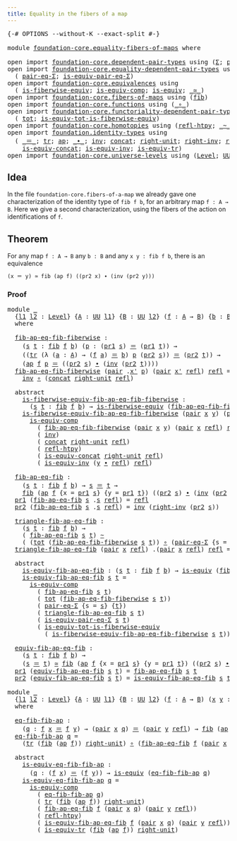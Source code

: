 ```yaml
---
title: Equality in the fibers of a map
---
```


<pre class="Agda"><a id="57" class="Symbol">{-#</a> <a id="61" class="Keyword">OPTIONS</a> <a id="69" class="Pragma">--without-K</a> <a id="81" class="Pragma">--exact-split</a> <a id="95" class="Symbol">#-}</a>

<a id="100" class="Keyword">module</a> <a id="107" href="foundation-core.equality-fibers-of-maps.html" class="Module">foundation-core.equality-fibers-of-maps</a> <a id="147" class="Keyword">where</a>

<a id="154" class="Keyword">open</a> <a id="159" class="Keyword">import</a> <a id="166" href="foundation-core.dependent-pair-types.html" class="Module">foundation-core.dependent-pair-types</a> <a id="203" class="Keyword">using</a> <a id="209" class="Symbol">(</a><a id="210" href="foundation-core.dependent-pair-types.html#515" class="Record">Σ</a><a id="211" class="Symbol">;</a> <a id="213" href="foundation-core.dependent-pair-types.html#588" class="InductiveConstructor">pair</a><a id="217" class="Symbol">;</a> <a id="219" href="foundation-core.dependent-pair-types.html#605" class="Field">pr1</a><a id="222" class="Symbol">;</a> <a id="224" href="foundation-core.dependent-pair-types.html#617" class="Field">pr2</a><a id="227" class="Symbol">)</a>
<a id="229" class="Keyword">open</a> <a id="234" class="Keyword">import</a> <a id="241" href="foundation-core.equality-dependent-pair-types.html" class="Module">foundation-core.equality-dependent-pair-types</a> <a id="287" class="Keyword">using</a>
  <a id="295" class="Symbol">(</a> <a id="297" href="foundation-core.equality-dependent-pair-types.html#1195" class="Function">pair-eq-Σ</a><a id="306" class="Symbol">;</a> <a id="308" href="foundation-core.equality-dependent-pair-types.html#2191" class="Function">is-equiv-pair-eq-Σ</a><a id="326" class="Symbol">)</a>
<a id="328" class="Keyword">open</a> <a id="333" class="Keyword">import</a> <a id="340" href="foundation-core.equivalences.html" class="Module">foundation-core.equivalences</a> <a id="369" class="Keyword">using</a>
  <a id="377" class="Symbol">(</a> <a id="379" href="foundation-core.equivalences.html#2095" class="Function">is-fiberwise-equiv</a><a id="397" class="Symbol">;</a> <a id="399" href="foundation-core.equivalences.html#7197" class="Function">is-equiv-comp</a><a id="412" class="Symbol">;</a> <a id="414" href="foundation-core.equivalences.html#1556" class="Function">is-equiv</a><a id="422" class="Symbol">;</a> <a id="424" href="foundation-core.equivalences.html#1621" class="Function Operator">_≃_</a><a id="427" class="Symbol">)</a>
<a id="429" class="Keyword">open</a> <a id="434" class="Keyword">import</a> <a id="441" href="foundation-core.fibers-of-maps.html" class="Module">foundation-core.fibers-of-maps</a> <a id="472" class="Keyword">using</a> <a id="478" class="Symbol">(</a><a id="479" href="foundation-core.fibers-of-maps.html#942" class="Function">fib</a><a id="482" class="Symbol">)</a>
<a id="484" class="Keyword">open</a> <a id="489" class="Keyword">import</a> <a id="496" href="foundation-core.functions.html" class="Module">foundation-core.functions</a> <a id="522" class="Keyword">using</a> <a id="528" class="Symbol">(</a><a id="529" href="foundation-core.functions.html#420" class="Function Operator">_∘_</a><a id="532" class="Symbol">)</a>
<a id="534" class="Keyword">open</a> <a id="539" class="Keyword">import</a> <a id="546" href="foundation-core.functoriality-dependent-pair-types.html" class="Module">foundation-core.functoriality-dependent-pair-types</a> <a id="597" class="Keyword">using</a>
  <a id="605" class="Symbol">(</a> <a id="607" href="foundation-core.functoriality-dependent-pair-types.html#1894" class="Function">tot</a><a id="610" class="Symbol">;</a> <a id="612" href="foundation-core.functoriality-dependent-pair-types.html#5882" class="Function">is-equiv-tot-is-fiberwise-equiv</a><a id="643" class="Symbol">)</a>
<a id="645" class="Keyword">open</a> <a id="650" class="Keyword">import</a> <a id="657" href="foundation-core.homotopies.html" class="Module">foundation-core.homotopies</a> <a id="684" class="Keyword">using</a> <a id="690" class="Symbol">(</a><a id="691" href="foundation-core.homotopies.html#741" class="Function">refl-htpy</a><a id="700" class="Symbol">;</a> <a id="702" href="foundation-core.homotopies.html#627" class="Function Operator">_~_</a><a id="705" class="Symbol">)</a>
<a id="707" class="Keyword">open</a> <a id="712" class="Keyword">import</a> <a id="719" href="foundation.identity-types.html" class="Module">foundation.identity-types</a> <a id="745" class="Keyword">using</a>
  <a id="753" class="Symbol">(</a> <a id="755" href="foundation-core.identity-types.html#1865" class="Function Operator">_＝_</a><a id="758" class="Symbol">;</a> <a id="760" href="foundation-core.identity-types.html#5702" class="Function">tr</a><a id="762" class="Symbol">;</a> <a id="764" href="foundation-core.identity-types.html#4003" class="Function">ap</a><a id="766" class="Symbol">;</a> <a id="768" href="foundation-core.identity-types.html#2425" class="Function Operator">_∙_</a><a id="771" class="Symbol">;</a> <a id="773" href="foundation-core.identity-types.html#2729" class="Function">inv</a><a id="776" class="Symbol">;</a> <a id="778" href="foundation-core.identity-types.html#2485" class="Function">concat</a><a id="784" class="Symbol">;</a> <a id="786" href="foundation-core.identity-types.html#3074" class="Function">right-unit</a><a id="796" class="Symbol">;</a> <a id="798" href="foundation-core.identity-types.html#3246" class="Function">right-inv</a><a id="807" class="Symbol">;</a> <a id="809" href="foundation-core.identity-types.html#1820" class="InductiveConstructor">refl</a><a id="813" class="Symbol">;</a>
    <a id="819" href="foundation.identity-types.html#1710" class="Function">is-equiv-concat</a><a id="834" class="Symbol">;</a> <a id="836" href="foundation.identity-types.html#1101" class="Function">is-equiv-inv</a><a id="848" class="Symbol">;</a> <a id="850" href="foundation.identity-types.html#3659" class="Function">is-equiv-tr</a><a id="861" class="Symbol">)</a>
<a id="863" class="Keyword">open</a> <a id="868" class="Keyword">import</a> <a id="875" href="foundation-core.universe-levels.html" class="Module">foundation-core.universe-levels</a> <a id="907" class="Keyword">using</a> <a id="913" class="Symbol">(</a><a id="914" href="Agda.Primitive.html#597" class="Postulate">Level</a><a id="919" class="Symbol">;</a> <a id="921" href="foundation-core.universe-levels.html#235" class="Primitive">UU</a><a id="923" class="Symbol">)</a>
</pre>
## Idea

In the file `foundation-core.fibers-of-a-map` we already gave one characterization of the identity type of `fib f b`, for an arbitrary map `f : A → B`. Here we give a second characterization, using the fibers of the action on identifications of `f`.

## Theorem

For any map `f : A → B` any `b : B` and any `x y : fib f b`, there is an equivalence

```md
(x ＝ y) ≃ fib (ap f) ((pr2 x) ∙ (inv (pr2 y)))
```

### Proof

<pre class="Agda"><a id="1365" class="Keyword">module</a> <a id="1372" href="foundation-core.equality-fibers-of-maps.html#1372" class="Module">_</a>
  <a id="1376" class="Symbol">{</a><a id="1377" href="foundation-core.equality-fibers-of-maps.html#1377" class="Bound">l1</a> <a id="1380" href="foundation-core.equality-fibers-of-maps.html#1380" class="Bound">l2</a> <a id="1383" class="Symbol">:</a> <a id="1385" href="Agda.Primitive.html#597" class="Postulate">Level</a><a id="1390" class="Symbol">}</a> <a id="1392" class="Symbol">{</a><a id="1393" href="foundation-core.equality-fibers-of-maps.html#1393" class="Bound">A</a> <a id="1395" class="Symbol">:</a> <a id="1397" href="foundation-core.universe-levels.html#235" class="Primitive">UU</a> <a id="1400" href="foundation-core.equality-fibers-of-maps.html#1377" class="Bound">l1</a><a id="1402" class="Symbol">}</a> <a id="1404" class="Symbol">{</a><a id="1405" href="foundation-core.equality-fibers-of-maps.html#1405" class="Bound">B</a> <a id="1407" class="Symbol">:</a> <a id="1409" href="foundation-core.universe-levels.html#235" class="Primitive">UU</a> <a id="1412" href="foundation-core.equality-fibers-of-maps.html#1380" class="Bound">l2</a><a id="1414" class="Symbol">}</a> <a id="1416" class="Symbol">(</a><a id="1417" href="foundation-core.equality-fibers-of-maps.html#1417" class="Bound">f</a> <a id="1419" class="Symbol">:</a> <a id="1421" href="foundation-core.equality-fibers-of-maps.html#1393" class="Bound">A</a> <a id="1423" class="Symbol">→</a> <a id="1425" href="foundation-core.equality-fibers-of-maps.html#1405" class="Bound">B</a><a id="1426" class="Symbol">)</a> <a id="1428" class="Symbol">{</a><a id="1429" href="foundation-core.equality-fibers-of-maps.html#1429" class="Bound">b</a> <a id="1431" class="Symbol">:</a> <a id="1433" href="foundation-core.equality-fibers-of-maps.html#1405" class="Bound">B</a><a id="1434" class="Symbol">}</a>
  <a id="1438" class="Keyword">where</a>

  <a id="1447" href="foundation-core.equality-fibers-of-maps.html#1447" class="Function">fib-ap-eq-fib-fiberwise</a> <a id="1471" class="Symbol">:</a>
    <a id="1477" class="Symbol">(</a><a id="1478" href="foundation-core.equality-fibers-of-maps.html#1478" class="Bound">s</a> <a id="1480" href="foundation-core.equality-fibers-of-maps.html#1480" class="Bound">t</a> <a id="1482" class="Symbol">:</a> <a id="1484" href="foundation-core.fibers-of-maps.html#942" class="Function">fib</a> <a id="1488" href="foundation-core.equality-fibers-of-maps.html#1417" class="Bound">f</a> <a id="1490" href="foundation-core.equality-fibers-of-maps.html#1429" class="Bound">b</a><a id="1491" class="Symbol">)</a> <a id="1493" class="Symbol">(</a><a id="1494" href="foundation-core.equality-fibers-of-maps.html#1494" class="Bound">p</a> <a id="1496" class="Symbol">:</a> <a id="1498" class="Symbol">(</a><a id="1499" href="foundation-core.dependent-pair-types.html#605" class="Field">pr1</a> <a id="1503" href="foundation-core.equality-fibers-of-maps.html#1478" class="Bound">s</a><a id="1504" class="Symbol">)</a> <a id="1506" href="foundation-core.identity-types.html#1865" class="Function Operator">＝</a> <a id="1508" class="Symbol">(</a><a id="1509" href="foundation-core.dependent-pair-types.html#605" class="Field">pr1</a> <a id="1513" href="foundation-core.equality-fibers-of-maps.html#1480" class="Bound">t</a><a id="1514" class="Symbol">))</a> <a id="1517" class="Symbol">→</a>
    <a id="1523" class="Symbol">((</a><a id="1525" href="foundation-core.identity-types.html#5702" class="Function">tr</a> <a id="1528" class="Symbol">(λ</a> <a id="1531" class="Symbol">(</a><a id="1532" href="foundation-core.equality-fibers-of-maps.html#1532" class="Bound">a</a> <a id="1534" class="Symbol">:</a> <a id="1536" href="foundation-core.equality-fibers-of-maps.html#1393" class="Bound">A</a><a id="1537" class="Symbol">)</a> <a id="1539" class="Symbol">→</a> <a id="1541" class="Symbol">(</a><a id="1542" href="foundation-core.equality-fibers-of-maps.html#1417" class="Bound">f</a> <a id="1544" href="foundation-core.equality-fibers-of-maps.html#1532" class="Bound">a</a><a id="1545" class="Symbol">)</a> <a id="1547" href="foundation-core.identity-types.html#1865" class="Function Operator">＝</a> <a id="1549" href="foundation-core.equality-fibers-of-maps.html#1429" class="Bound">b</a><a id="1550" class="Symbol">)</a> <a id="1552" href="foundation-core.equality-fibers-of-maps.html#1494" class="Bound">p</a> <a id="1554" class="Symbol">(</a><a id="1555" href="foundation-core.dependent-pair-types.html#617" class="Field">pr2</a> <a id="1559" href="foundation-core.equality-fibers-of-maps.html#1478" class="Bound">s</a><a id="1560" class="Symbol">))</a> <a id="1563" href="foundation-core.identity-types.html#1865" class="Function Operator">＝</a> <a id="1565" class="Symbol">(</a><a id="1566" href="foundation-core.dependent-pair-types.html#617" class="Field">pr2</a> <a id="1570" href="foundation-core.equality-fibers-of-maps.html#1480" class="Bound">t</a><a id="1571" class="Symbol">))</a> <a id="1574" class="Symbol">→</a>
    <a id="1580" class="Symbol">(</a><a id="1581" href="foundation-core.identity-types.html#4003" class="Function">ap</a> <a id="1584" href="foundation-core.equality-fibers-of-maps.html#1417" class="Bound">f</a> <a id="1586" href="foundation-core.equality-fibers-of-maps.html#1494" class="Bound">p</a> <a id="1588" href="foundation-core.identity-types.html#1865" class="Function Operator">＝</a> <a id="1590" class="Symbol">((</a><a id="1592" href="foundation-core.dependent-pair-types.html#617" class="Field">pr2</a> <a id="1596" href="foundation-core.equality-fibers-of-maps.html#1478" class="Bound">s</a><a id="1597" class="Symbol">)</a> <a id="1599" href="foundation-core.identity-types.html#2425" class="Function Operator">∙</a> <a id="1601" class="Symbol">(</a><a id="1602" href="foundation-core.identity-types.html#2729" class="Function">inv</a> <a id="1606" class="Symbol">(</a><a id="1607" href="foundation-core.dependent-pair-types.html#617" class="Field">pr2</a> <a id="1611" href="foundation-core.equality-fibers-of-maps.html#1480" class="Bound">t</a><a id="1612" class="Symbol">))))</a>
  <a id="1619" href="foundation-core.equality-fibers-of-maps.html#1447" class="Function">fib-ap-eq-fib-fiberwise</a> <a id="1643" class="Symbol">(</a><a id="1644" href="foundation-core.dependent-pair-types.html#588" class="InductiveConstructor">pair</a> <a id="1649" class="DottedPattern Symbol">.</a><a id="1650" href="foundation-core.equality-fibers-of-maps.html#1662" class="DottedPattern Bound">x&#39;</a> <a id="1653" href="foundation-core.equality-fibers-of-maps.html#1653" class="Bound">p</a><a id="1654" class="Symbol">)</a> <a id="1656" class="Symbol">(</a><a id="1657" href="foundation-core.dependent-pair-types.html#588" class="InductiveConstructor">pair</a> <a id="1662" href="foundation-core.equality-fibers-of-maps.html#1662" class="Bound">x&#39;</a> <a id="1665" href="foundation-core.identity-types.html#1820" class="InductiveConstructor">refl</a><a id="1669" class="Symbol">)</a> <a id="1671" href="foundation-core.identity-types.html#1820" class="InductiveConstructor">refl</a> <a id="1676" class="Symbol">=</a>
    <a id="1682" href="foundation-core.identity-types.html#2729" class="Function">inv</a> <a id="1686" href="foundation-core.functions.html#420" class="Function Operator">∘</a> <a id="1688" class="Symbol">(</a><a id="1689" href="foundation-core.identity-types.html#2485" class="Function">concat</a> <a id="1696" href="foundation-core.identity-types.html#3074" class="Function">right-unit</a> <a id="1707" href="foundation-core.identity-types.html#1820" class="InductiveConstructor">refl</a><a id="1711" class="Symbol">)</a>

  <a id="1716" class="Keyword">abstract</a>
    <a id="1729" href="foundation-core.equality-fibers-of-maps.html#1729" class="Function">is-fiberwise-equiv-fib-ap-eq-fib-fiberwise</a> <a id="1772" class="Symbol">:</a>
      <a id="1780" class="Symbol">(</a><a id="1781" href="foundation-core.equality-fibers-of-maps.html#1781" class="Bound">s</a> <a id="1783" href="foundation-core.equality-fibers-of-maps.html#1783" class="Bound">t</a> <a id="1785" class="Symbol">:</a> <a id="1787" href="foundation-core.fibers-of-maps.html#942" class="Function">fib</a> <a id="1791" href="foundation-core.equality-fibers-of-maps.html#1417" class="Bound">f</a> <a id="1793" href="foundation-core.equality-fibers-of-maps.html#1429" class="Bound">b</a><a id="1794" class="Symbol">)</a> <a id="1796" class="Symbol">→</a> <a id="1798" href="foundation-core.equivalences.html#2095" class="Function">is-fiberwise-equiv</a> <a id="1817" class="Symbol">(</a><a id="1818" href="foundation-core.equality-fibers-of-maps.html#1447" class="Function">fib-ap-eq-fib-fiberwise</a> <a id="1842" href="foundation-core.equality-fibers-of-maps.html#1781" class="Bound">s</a> <a id="1844" href="foundation-core.equality-fibers-of-maps.html#1783" class="Bound">t</a><a id="1845" class="Symbol">)</a>
    <a id="1851" href="foundation-core.equality-fibers-of-maps.html#1729" class="Function">is-fiberwise-equiv-fib-ap-eq-fib-fiberwise</a> <a id="1894" class="Symbol">(</a><a id="1895" href="foundation-core.dependent-pair-types.html#588" class="InductiveConstructor">pair</a> <a id="1900" href="foundation-core.equality-fibers-of-maps.html#1900" class="Bound">x</a> <a id="1902" href="foundation-core.equality-fibers-of-maps.html#1902" class="Bound">y</a><a id="1903" class="Symbol">)</a> <a id="1905" class="Symbol">(</a><a id="1906" href="foundation-core.dependent-pair-types.html#588" class="InductiveConstructor">pair</a> <a id="1911" class="DottedPattern Symbol">.</a><a id="1912" href="foundation-core.equality-fibers-of-maps.html#1900" class="DottedPattern Bound">x</a> <a id="1914" href="foundation-core.identity-types.html#1820" class="InductiveConstructor">refl</a><a id="1918" class="Symbol">)</a> <a id="1920" href="foundation-core.identity-types.html#1820" class="InductiveConstructor">refl</a> <a id="1925" class="Symbol">=</a>
      <a id="1933" href="foundation-core.equivalences.html#7197" class="Function">is-equiv-comp</a>
        <a id="1955" class="Symbol">(</a> <a id="1957" href="foundation-core.equality-fibers-of-maps.html#1447" class="Function">fib-ap-eq-fib-fiberwise</a> <a id="1981" class="Symbol">(</a><a id="1982" href="foundation-core.dependent-pair-types.html#588" class="InductiveConstructor">pair</a> <a id="1987" href="foundation-core.equality-fibers-of-maps.html#1900" class="Bound">x</a> <a id="1989" href="foundation-core.equality-fibers-of-maps.html#1902" class="Bound">y</a><a id="1990" class="Symbol">)</a> <a id="1992" class="Symbol">(</a><a id="1993" href="foundation-core.dependent-pair-types.html#588" class="InductiveConstructor">pair</a> <a id="1998" href="foundation-core.equality-fibers-of-maps.html#1900" class="Bound">x</a> <a id="2000" href="foundation-core.identity-types.html#1820" class="InductiveConstructor">refl</a><a id="2004" class="Symbol">)</a> <a id="2006" href="foundation-core.identity-types.html#1820" class="InductiveConstructor">refl</a><a id="2010" class="Symbol">)</a>
        <a id="2020" class="Symbol">(</a> <a id="2022" href="foundation-core.identity-types.html#2729" class="Function">inv</a><a id="2025" class="Symbol">)</a>
        <a id="2035" class="Symbol">(</a> <a id="2037" href="foundation-core.identity-types.html#2485" class="Function">concat</a> <a id="2044" href="foundation-core.identity-types.html#3074" class="Function">right-unit</a> <a id="2055" href="foundation-core.identity-types.html#1820" class="InductiveConstructor">refl</a><a id="2059" class="Symbol">)</a>
        <a id="2069" class="Symbol">(</a> <a id="2071" href="foundation-core.homotopies.html#741" class="Function">refl-htpy</a><a id="2080" class="Symbol">)</a>
        <a id="2090" class="Symbol">(</a> <a id="2092" href="foundation.identity-types.html#1710" class="Function">is-equiv-concat</a> <a id="2108" href="foundation-core.identity-types.html#3074" class="Function">right-unit</a> <a id="2119" href="foundation-core.identity-types.html#1820" class="InductiveConstructor">refl</a><a id="2123" class="Symbol">)</a>
        <a id="2133" class="Symbol">(</a> <a id="2135" href="foundation.identity-types.html#1101" class="Function">is-equiv-inv</a> <a id="2148" class="Symbol">(</a><a id="2149" href="foundation-core.equality-fibers-of-maps.html#1902" class="Bound">y</a> <a id="2151" href="foundation-core.identity-types.html#2425" class="Function Operator">∙</a> <a id="2153" href="foundation-core.identity-types.html#1820" class="InductiveConstructor">refl</a><a id="2157" class="Symbol">)</a> <a id="2159" href="foundation-core.identity-types.html#1820" class="InductiveConstructor">refl</a><a id="2163" class="Symbol">)</a>

  <a id="2168" href="foundation-core.equality-fibers-of-maps.html#2168" class="Function">fib-ap-eq-fib</a> <a id="2182" class="Symbol">:</a>
    <a id="2188" class="Symbol">(</a><a id="2189" href="foundation-core.equality-fibers-of-maps.html#2189" class="Bound">s</a> <a id="2191" href="foundation-core.equality-fibers-of-maps.html#2191" class="Bound">t</a> <a id="2193" class="Symbol">:</a> <a id="2195" href="foundation-core.fibers-of-maps.html#942" class="Function">fib</a> <a id="2199" href="foundation-core.equality-fibers-of-maps.html#1417" class="Bound">f</a> <a id="2201" href="foundation-core.equality-fibers-of-maps.html#1429" class="Bound">b</a><a id="2202" class="Symbol">)</a> <a id="2204" class="Symbol">→</a> <a id="2206" href="foundation-core.equality-fibers-of-maps.html#2189" class="Bound">s</a> <a id="2208" href="foundation-core.identity-types.html#1865" class="Function Operator">＝</a> <a id="2210" href="foundation-core.equality-fibers-of-maps.html#2191" class="Bound">t</a> <a id="2212" class="Symbol">→</a>
    <a id="2218" href="foundation-core.fibers-of-maps.html#942" class="Function">fib</a> <a id="2222" class="Symbol">(</a><a id="2223" href="foundation-core.identity-types.html#4003" class="Function">ap</a> <a id="2226" href="foundation-core.equality-fibers-of-maps.html#1417" class="Bound">f</a> <a id="2228" class="Symbol">{</a><a id="2229" class="Argument">x</a> <a id="2231" class="Symbol">=</a> <a id="2233" href="foundation-core.dependent-pair-types.html#605" class="Field">pr1</a> <a id="2237" href="foundation-core.equality-fibers-of-maps.html#2189" class="Bound">s</a><a id="2238" class="Symbol">}</a> <a id="2240" class="Symbol">{</a><a id="2241" class="Argument">y</a> <a id="2243" class="Symbol">=</a> <a id="2245" href="foundation-core.dependent-pair-types.html#605" class="Field">pr1</a> <a id="2249" href="foundation-core.equality-fibers-of-maps.html#2191" class="Bound">t</a><a id="2250" class="Symbol">})</a> <a id="2253" class="Symbol">((</a><a id="2255" href="foundation-core.dependent-pair-types.html#617" class="Field">pr2</a> <a id="2259" href="foundation-core.equality-fibers-of-maps.html#2189" class="Bound">s</a><a id="2260" class="Symbol">)</a> <a id="2262" href="foundation-core.identity-types.html#2425" class="Function Operator">∙</a> <a id="2264" class="Symbol">(</a><a id="2265" href="foundation-core.identity-types.html#2729" class="Function">inv</a> <a id="2269" class="Symbol">(</a><a id="2270" href="foundation-core.dependent-pair-types.html#617" class="Field">pr2</a> <a id="2274" href="foundation-core.equality-fibers-of-maps.html#2191" class="Bound">t</a><a id="2275" class="Symbol">)))</a>
  <a id="2281" href="foundation-core.dependent-pair-types.html#605" class="Field">pr1</a> <a id="2285" class="Symbol">(</a><a id="2286" href="foundation-core.equality-fibers-of-maps.html#2168" class="Function">fib-ap-eq-fib</a> <a id="2300" href="foundation-core.equality-fibers-of-maps.html#2300" class="Bound">s</a> <a id="2302" class="DottedPattern Symbol">.</a><a id="2303" href="foundation-core.equality-fibers-of-maps.html#2300" class="DottedPattern Bound">s</a> <a id="2305" href="foundation-core.identity-types.html#1820" class="InductiveConstructor">refl</a><a id="2309" class="Symbol">)</a> <a id="2311" class="Symbol">=</a> <a id="2313" href="foundation-core.identity-types.html#1820" class="InductiveConstructor">refl</a>
  <a id="2320" href="foundation-core.dependent-pair-types.html#617" class="Field">pr2</a> <a id="2324" class="Symbol">(</a><a id="2325" href="foundation-core.equality-fibers-of-maps.html#2168" class="Function">fib-ap-eq-fib</a> <a id="2339" href="foundation-core.equality-fibers-of-maps.html#2339" class="Bound">s</a> <a id="2341" class="DottedPattern Symbol">.</a><a id="2342" href="foundation-core.equality-fibers-of-maps.html#2339" class="DottedPattern Bound">s</a> <a id="2344" href="foundation-core.identity-types.html#1820" class="InductiveConstructor">refl</a><a id="2348" class="Symbol">)</a> <a id="2350" class="Symbol">=</a> <a id="2352" href="foundation-core.identity-types.html#2729" class="Function">inv</a> <a id="2356" class="Symbol">(</a><a id="2357" href="foundation-core.identity-types.html#3246" class="Function">right-inv</a> <a id="2367" class="Symbol">(</a><a id="2368" href="foundation-core.dependent-pair-types.html#617" class="Field">pr2</a> <a id="2372" href="foundation-core.equality-fibers-of-maps.html#2339" class="Bound">s</a><a id="2373" class="Symbol">))</a>

  <a id="2379" href="foundation-core.equality-fibers-of-maps.html#2379" class="Function">triangle-fib-ap-eq-fib</a> <a id="2402" class="Symbol">:</a>
    <a id="2408" class="Symbol">(</a><a id="2409" href="foundation-core.equality-fibers-of-maps.html#2409" class="Bound">s</a> <a id="2411" href="foundation-core.equality-fibers-of-maps.html#2411" class="Bound">t</a> <a id="2413" class="Symbol">:</a> <a id="2415" href="foundation-core.fibers-of-maps.html#942" class="Function">fib</a> <a id="2419" href="foundation-core.equality-fibers-of-maps.html#1417" class="Bound">f</a> <a id="2421" href="foundation-core.equality-fibers-of-maps.html#1429" class="Bound">b</a><a id="2422" class="Symbol">)</a> <a id="2424" class="Symbol">→</a>
    <a id="2430" class="Symbol">(</a> <a id="2432" href="foundation-core.equality-fibers-of-maps.html#2168" class="Function">fib-ap-eq-fib</a> <a id="2446" href="foundation-core.equality-fibers-of-maps.html#2409" class="Bound">s</a> <a id="2448" href="foundation-core.equality-fibers-of-maps.html#2411" class="Bound">t</a><a id="2449" class="Symbol">)</a> <a id="2451" href="foundation-core.homotopies.html#627" class="Function Operator">~</a>
    <a id="2457" class="Symbol">(</a> <a id="2459" class="Symbol">(</a><a id="2460" href="foundation-core.functoriality-dependent-pair-types.html#1894" class="Function">tot</a> <a id="2464" class="Symbol">(</a><a id="2465" href="foundation-core.equality-fibers-of-maps.html#1447" class="Function">fib-ap-eq-fib-fiberwise</a> <a id="2489" href="foundation-core.equality-fibers-of-maps.html#2409" class="Bound">s</a> <a id="2491" href="foundation-core.equality-fibers-of-maps.html#2411" class="Bound">t</a><a id="2492" class="Symbol">))</a> <a id="2495" href="foundation-core.functions.html#420" class="Function Operator">∘</a> <a id="2497" class="Symbol">(</a><a id="2498" href="foundation-core.equality-dependent-pair-types.html#1195" class="Function">pair-eq-Σ</a> <a id="2508" class="Symbol">{</a><a id="2509" class="Argument">s</a> <a id="2511" class="Symbol">=</a> <a id="2513" href="foundation-core.equality-fibers-of-maps.html#2409" class="Bound">s</a><a id="2514" class="Symbol">}</a> <a id="2516" class="Symbol">{</a><a id="2517" href="foundation-core.equality-fibers-of-maps.html#2411" class="Bound">t</a><a id="2518" class="Symbol">}))</a>
  <a id="2524" href="foundation-core.equality-fibers-of-maps.html#2379" class="Function">triangle-fib-ap-eq-fib</a> <a id="2547" class="Symbol">(</a><a id="2548" href="foundation-core.dependent-pair-types.html#588" class="InductiveConstructor">pair</a> <a id="2553" href="foundation-core.equality-fibers-of-maps.html#2553" class="Bound">x</a> <a id="2555" href="foundation-core.identity-types.html#1820" class="InductiveConstructor">refl</a><a id="2559" class="Symbol">)</a> <a id="2561" class="DottedPattern Symbol">.(</a><a id="2563" href="foundation-core.dependent-pair-types.html#588" class="DottedPattern InductiveConstructor">pair</a> <a id="2568" href="foundation-core.equality-fibers-of-maps.html#2553" class="DottedPattern Bound">x</a> <a id="2570" href="foundation-core.identity-types.html#1820" class="DottedPattern InductiveConstructor">refl</a><a id="2574" class="DottedPattern Symbol">)</a> <a id="2576" href="foundation-core.identity-types.html#1820" class="InductiveConstructor">refl</a> <a id="2581" class="Symbol">=</a> <a id="2583" href="foundation-core.identity-types.html#1820" class="InductiveConstructor">refl</a>

  <a id="2591" class="Keyword">abstract</a>
    <a id="2604" href="foundation-core.equality-fibers-of-maps.html#2604" class="Function">is-equiv-fib-ap-eq-fib</a> <a id="2627" class="Symbol">:</a> <a id="2629" class="Symbol">(</a><a id="2630" href="foundation-core.equality-fibers-of-maps.html#2630" class="Bound">s</a> <a id="2632" href="foundation-core.equality-fibers-of-maps.html#2632" class="Bound">t</a> <a id="2634" class="Symbol">:</a> <a id="2636" href="foundation-core.fibers-of-maps.html#942" class="Function">fib</a> <a id="2640" href="foundation-core.equality-fibers-of-maps.html#1417" class="Bound">f</a> <a id="2642" href="foundation-core.equality-fibers-of-maps.html#1429" class="Bound">b</a><a id="2643" class="Symbol">)</a> <a id="2645" class="Symbol">→</a> <a id="2647" href="foundation-core.equivalences.html#1556" class="Function">is-equiv</a> <a id="2656" class="Symbol">(</a><a id="2657" href="foundation-core.equality-fibers-of-maps.html#2168" class="Function">fib-ap-eq-fib</a> <a id="2671" href="foundation-core.equality-fibers-of-maps.html#2630" class="Bound">s</a> <a id="2673" href="foundation-core.equality-fibers-of-maps.html#2632" class="Bound">t</a><a id="2674" class="Symbol">)</a>
    <a id="2680" href="foundation-core.equality-fibers-of-maps.html#2604" class="Function">is-equiv-fib-ap-eq-fib</a> <a id="2703" href="foundation-core.equality-fibers-of-maps.html#2703" class="Bound">s</a> <a id="2705" href="foundation-core.equality-fibers-of-maps.html#2705" class="Bound">t</a> <a id="2707" class="Symbol">=</a>
      <a id="2715" href="foundation-core.equivalences.html#7197" class="Function">is-equiv-comp</a>
        <a id="2737" class="Symbol">(</a> <a id="2739" href="foundation-core.equality-fibers-of-maps.html#2168" class="Function">fib-ap-eq-fib</a> <a id="2753" href="foundation-core.equality-fibers-of-maps.html#2703" class="Bound">s</a> <a id="2755" href="foundation-core.equality-fibers-of-maps.html#2705" class="Bound">t</a><a id="2756" class="Symbol">)</a>
        <a id="2766" class="Symbol">(</a> <a id="2768" href="foundation-core.functoriality-dependent-pair-types.html#1894" class="Function">tot</a> <a id="2772" class="Symbol">(</a><a id="2773" href="foundation-core.equality-fibers-of-maps.html#1447" class="Function">fib-ap-eq-fib-fiberwise</a> <a id="2797" href="foundation-core.equality-fibers-of-maps.html#2703" class="Bound">s</a> <a id="2799" href="foundation-core.equality-fibers-of-maps.html#2705" class="Bound">t</a><a id="2800" class="Symbol">))</a>
        <a id="2811" class="Symbol">(</a> <a id="2813" href="foundation-core.equality-dependent-pair-types.html#1195" class="Function">pair-eq-Σ</a> <a id="2823" class="Symbol">{</a><a id="2824" class="Argument">s</a> <a id="2826" class="Symbol">=</a> <a id="2828" href="foundation-core.equality-fibers-of-maps.html#2703" class="Bound">s</a><a id="2829" class="Symbol">}</a> <a id="2831" class="Symbol">{</a><a id="2832" href="foundation-core.equality-fibers-of-maps.html#2705" class="Bound">t</a><a id="2833" class="Symbol">})</a>
        <a id="2844" class="Symbol">(</a> <a id="2846" href="foundation-core.equality-fibers-of-maps.html#2379" class="Function">triangle-fib-ap-eq-fib</a> <a id="2869" href="foundation-core.equality-fibers-of-maps.html#2703" class="Bound">s</a> <a id="2871" href="foundation-core.equality-fibers-of-maps.html#2705" class="Bound">t</a><a id="2872" class="Symbol">)</a>
        <a id="2882" class="Symbol">(</a> <a id="2884" href="foundation-core.equality-dependent-pair-types.html#2191" class="Function">is-equiv-pair-eq-Σ</a> <a id="2903" href="foundation-core.equality-fibers-of-maps.html#2703" class="Bound">s</a> <a id="2905" href="foundation-core.equality-fibers-of-maps.html#2705" class="Bound">t</a><a id="2906" class="Symbol">)</a>
        <a id="2916" class="Symbol">(</a> <a id="2918" href="foundation-core.functoriality-dependent-pair-types.html#5882" class="Function">is-equiv-tot-is-fiberwise-equiv</a>
          <a id="2960" class="Symbol">(</a> <a id="2962" href="foundation-core.equality-fibers-of-maps.html#1729" class="Function">is-fiberwise-equiv-fib-ap-eq-fib-fiberwise</a> <a id="3005" href="foundation-core.equality-fibers-of-maps.html#2703" class="Bound">s</a> <a id="3007" href="foundation-core.equality-fibers-of-maps.html#2705" class="Bound">t</a><a id="3008" class="Symbol">))</a>

  <a id="3014" href="foundation-core.equality-fibers-of-maps.html#3014" class="Function">equiv-fib-ap-eq-fib</a> <a id="3034" class="Symbol">:</a>
    <a id="3040" class="Symbol">(</a><a id="3041" href="foundation-core.equality-fibers-of-maps.html#3041" class="Bound">s</a> <a id="3043" href="foundation-core.equality-fibers-of-maps.html#3043" class="Bound">t</a> <a id="3045" class="Symbol">:</a> <a id="3047" href="foundation-core.fibers-of-maps.html#942" class="Function">fib</a> <a id="3051" href="foundation-core.equality-fibers-of-maps.html#1417" class="Bound">f</a> <a id="3053" href="foundation-core.equality-fibers-of-maps.html#1429" class="Bound">b</a><a id="3054" class="Symbol">)</a> <a id="3056" class="Symbol">→</a>
    <a id="3062" class="Symbol">(</a><a id="3063" href="foundation-core.equality-fibers-of-maps.html#3041" class="Bound">s</a> <a id="3065" href="foundation-core.identity-types.html#1865" class="Function Operator">＝</a> <a id="3067" href="foundation-core.equality-fibers-of-maps.html#3043" class="Bound">t</a><a id="3068" class="Symbol">)</a> <a id="3070" href="foundation-core.equivalences.html#1621" class="Function Operator">≃</a> <a id="3072" href="foundation-core.fibers-of-maps.html#942" class="Function">fib</a> <a id="3076" class="Symbol">(</a><a id="3077" href="foundation-core.identity-types.html#4003" class="Function">ap</a> <a id="3080" href="foundation-core.equality-fibers-of-maps.html#1417" class="Bound">f</a> <a id="3082" class="Symbol">{</a><a id="3083" class="Argument">x</a> <a id="3085" class="Symbol">=</a> <a id="3087" href="foundation-core.dependent-pair-types.html#605" class="Field">pr1</a> <a id="3091" href="foundation-core.equality-fibers-of-maps.html#3041" class="Bound">s</a><a id="3092" class="Symbol">}</a> <a id="3094" class="Symbol">{</a><a id="3095" class="Argument">y</a> <a id="3097" class="Symbol">=</a> <a id="3099" href="foundation-core.dependent-pair-types.html#605" class="Field">pr1</a> <a id="3103" href="foundation-core.equality-fibers-of-maps.html#3043" class="Bound">t</a><a id="3104" class="Symbol">})</a> <a id="3107" class="Symbol">((</a><a id="3109" href="foundation-core.dependent-pair-types.html#617" class="Field">pr2</a> <a id="3113" href="foundation-core.equality-fibers-of-maps.html#3041" class="Bound">s</a><a id="3114" class="Symbol">)</a> <a id="3116" href="foundation-core.identity-types.html#2425" class="Function Operator">∙</a> <a id="3118" class="Symbol">(</a><a id="3119" href="foundation-core.identity-types.html#2729" class="Function">inv</a> <a id="3123" class="Symbol">(</a><a id="3124" href="foundation-core.dependent-pair-types.html#617" class="Field">pr2</a> <a id="3128" href="foundation-core.equality-fibers-of-maps.html#3043" class="Bound">t</a><a id="3129" class="Symbol">)))</a>
  <a id="3135" href="foundation-core.dependent-pair-types.html#605" class="Field">pr1</a> <a id="3139" class="Symbol">(</a><a id="3140" href="foundation-core.equality-fibers-of-maps.html#3014" class="Function">equiv-fib-ap-eq-fib</a> <a id="3160" href="foundation-core.equality-fibers-of-maps.html#3160" class="Bound">s</a> <a id="3162" href="foundation-core.equality-fibers-of-maps.html#3162" class="Bound">t</a><a id="3163" class="Symbol">)</a> <a id="3165" class="Symbol">=</a> <a id="3167" href="foundation-core.equality-fibers-of-maps.html#2168" class="Function">fib-ap-eq-fib</a> <a id="3181" href="foundation-core.equality-fibers-of-maps.html#3160" class="Bound">s</a> <a id="3183" href="foundation-core.equality-fibers-of-maps.html#3162" class="Bound">t</a>
  <a id="3187" href="foundation-core.dependent-pair-types.html#617" class="Field">pr2</a> <a id="3191" class="Symbol">(</a><a id="3192" href="foundation-core.equality-fibers-of-maps.html#3014" class="Function">equiv-fib-ap-eq-fib</a> <a id="3212" href="foundation-core.equality-fibers-of-maps.html#3212" class="Bound">s</a> <a id="3214" href="foundation-core.equality-fibers-of-maps.html#3214" class="Bound">t</a><a id="3215" class="Symbol">)</a> <a id="3217" class="Symbol">=</a> <a id="3219" href="foundation-core.equality-fibers-of-maps.html#2604" class="Function">is-equiv-fib-ap-eq-fib</a> <a id="3242" href="foundation-core.equality-fibers-of-maps.html#3212" class="Bound">s</a> <a id="3244" href="foundation-core.equality-fibers-of-maps.html#3214" class="Bound">t</a>

<a id="3247" class="Keyword">module</a> <a id="3254" href="foundation-core.equality-fibers-of-maps.html#3254" class="Module">_</a>
  <a id="3258" class="Symbol">{</a><a id="3259" href="foundation-core.equality-fibers-of-maps.html#3259" class="Bound">l1</a> <a id="3262" href="foundation-core.equality-fibers-of-maps.html#3262" class="Bound">l2</a> <a id="3265" class="Symbol">:</a> <a id="3267" href="Agda.Primitive.html#597" class="Postulate">Level</a><a id="3272" class="Symbol">}</a> <a id="3274" class="Symbol">{</a><a id="3275" href="foundation-core.equality-fibers-of-maps.html#3275" class="Bound">A</a> <a id="3277" class="Symbol">:</a> <a id="3279" href="foundation-core.universe-levels.html#235" class="Primitive">UU</a> <a id="3282" href="foundation-core.equality-fibers-of-maps.html#3259" class="Bound">l1</a><a id="3284" class="Symbol">}</a> <a id="3286" class="Symbol">{</a><a id="3287" href="foundation-core.equality-fibers-of-maps.html#3287" class="Bound">B</a> <a id="3289" class="Symbol">:</a> <a id="3291" href="foundation-core.universe-levels.html#235" class="Primitive">UU</a> <a id="3294" href="foundation-core.equality-fibers-of-maps.html#3262" class="Bound">l2</a><a id="3296" class="Symbol">}</a> <a id="3298" class="Symbol">(</a><a id="3299" href="foundation-core.equality-fibers-of-maps.html#3299" class="Bound">f</a> <a id="3301" class="Symbol">:</a> <a id="3303" href="foundation-core.equality-fibers-of-maps.html#3275" class="Bound">A</a> <a id="3305" class="Symbol">→</a> <a id="3307" href="foundation-core.equality-fibers-of-maps.html#3287" class="Bound">B</a><a id="3308" class="Symbol">)</a> <a id="3310" class="Symbol">(</a><a id="3311" href="foundation-core.equality-fibers-of-maps.html#3311" class="Bound">x</a> <a id="3313" href="foundation-core.equality-fibers-of-maps.html#3313" class="Bound">y</a> <a id="3315" class="Symbol">:</a> <a id="3317" href="foundation-core.equality-fibers-of-maps.html#3275" class="Bound">A</a><a id="3318" class="Symbol">)</a>
  <a id="3322" class="Keyword">where</a>
  
  <a id="3333" href="foundation-core.equality-fibers-of-maps.html#3333" class="Function">eq-fib-fib-ap</a> <a id="3347" class="Symbol">:</a>
    <a id="3353" class="Symbol">(</a><a id="3354" href="foundation-core.equality-fibers-of-maps.html#3354" class="Bound">q</a> <a id="3356" class="Symbol">:</a> <a id="3358" href="foundation-core.equality-fibers-of-maps.html#3299" class="Bound">f</a> <a id="3360" href="foundation-core.equality-fibers-of-maps.html#3311" class="Bound">x</a> <a id="3362" href="foundation-core.identity-types.html#1865" class="Function Operator">＝</a> <a id="3364" href="foundation-core.equality-fibers-of-maps.html#3299" class="Bound">f</a> <a id="3366" href="foundation-core.equality-fibers-of-maps.html#3313" class="Bound">y</a><a id="3367" class="Symbol">)</a> <a id="3369" class="Symbol">→</a> <a id="3371" class="Symbol">(</a><a id="3372" href="foundation-core.dependent-pair-types.html#588" class="InductiveConstructor">pair</a> <a id="3377" href="foundation-core.equality-fibers-of-maps.html#3311" class="Bound">x</a> <a id="3379" href="foundation-core.equality-fibers-of-maps.html#3354" class="Bound">q</a><a id="3380" class="Symbol">)</a> <a id="3382" href="foundation-core.identity-types.html#1865" class="Function Operator">＝</a> <a id="3384" class="Symbol">(</a><a id="3385" href="foundation-core.dependent-pair-types.html#588" class="InductiveConstructor">pair</a> <a id="3390" href="foundation-core.equality-fibers-of-maps.html#3313" class="Bound">y</a> <a id="3392" href="foundation-core.identity-types.html#1820" class="InductiveConstructor">refl</a><a id="3396" class="Symbol">)</a> <a id="3398" class="Symbol">→</a> <a id="3400" href="foundation-core.fibers-of-maps.html#942" class="Function">fib</a> <a id="3404" class="Symbol">(</a><a id="3405" href="foundation-core.identity-types.html#4003" class="Function">ap</a> <a id="3408" href="foundation-core.equality-fibers-of-maps.html#3299" class="Bound">f</a> <a id="3410" class="Symbol">{</a><a id="3411" href="foundation-core.equality-fibers-of-maps.html#3311" class="Bound">x</a><a id="3412" class="Symbol">}</a> <a id="3414" class="Symbol">{</a><a id="3415" href="foundation-core.equality-fibers-of-maps.html#3313" class="Bound">y</a><a id="3416" class="Symbol">})</a> <a id="3419" href="foundation-core.equality-fibers-of-maps.html#3354" class="Bound">q</a>
  <a id="3423" href="foundation-core.equality-fibers-of-maps.html#3333" class="Function">eq-fib-fib-ap</a> <a id="3437" href="foundation-core.equality-fibers-of-maps.html#3437" class="Bound">q</a> <a id="3439" class="Symbol">=</a>
    <a id="3445" class="Symbol">(</a><a id="3446" href="foundation-core.identity-types.html#5702" class="Function">tr</a> <a id="3449" class="Symbol">(</a><a id="3450" href="foundation-core.fibers-of-maps.html#942" class="Function">fib</a> <a id="3454" class="Symbol">(</a><a id="3455" href="foundation-core.identity-types.html#4003" class="Function">ap</a> <a id="3458" href="foundation-core.equality-fibers-of-maps.html#3299" class="Bound">f</a><a id="3459" class="Symbol">))</a> <a id="3462" href="foundation-core.identity-types.html#3074" class="Function">right-unit</a><a id="3472" class="Symbol">)</a> <a id="3474" href="foundation-core.functions.html#420" class="Function Operator">∘</a> <a id="3476" class="Symbol">(</a><a id="3477" href="foundation-core.equality-fibers-of-maps.html#2168" class="Function">fib-ap-eq-fib</a> <a id="3491" href="foundation-core.equality-fibers-of-maps.html#3299" class="Bound">f</a> <a id="3493" class="Symbol">(</a><a id="3494" href="foundation-core.dependent-pair-types.html#588" class="InductiveConstructor">pair</a> <a id="3499" href="foundation-core.equality-fibers-of-maps.html#3311" class="Bound">x</a> <a id="3501" href="foundation-core.equality-fibers-of-maps.html#3437" class="Bound">q</a><a id="3502" class="Symbol">)</a> <a id="3504" class="Symbol">(</a><a id="3505" href="foundation-core.dependent-pair-types.html#588" class="InductiveConstructor">pair</a> <a id="3510" href="foundation-core.equality-fibers-of-maps.html#3313" class="Bound">y</a> <a id="3512" href="foundation-core.identity-types.html#1820" class="InductiveConstructor">refl</a><a id="3516" class="Symbol">))</a>

  <a id="3522" class="Keyword">abstract</a>
    <a id="3535" href="foundation-core.equality-fibers-of-maps.html#3535" class="Function">is-equiv-eq-fib-fib-ap</a> <a id="3558" class="Symbol">:</a>
      <a id="3566" class="Symbol">(</a><a id="3567" href="foundation-core.equality-fibers-of-maps.html#3567" class="Bound">q</a> <a id="3569" class="Symbol">:</a> <a id="3571" class="Symbol">(</a><a id="3572" href="foundation-core.equality-fibers-of-maps.html#3299" class="Bound">f</a> <a id="3574" href="foundation-core.equality-fibers-of-maps.html#3311" class="Bound">x</a><a id="3575" class="Symbol">)</a> <a id="3577" href="foundation-core.identity-types.html#1865" class="Function Operator">＝</a> <a id="3579" class="Symbol">(</a><a id="3580" href="foundation-core.equality-fibers-of-maps.html#3299" class="Bound">f</a> <a id="3582" href="foundation-core.equality-fibers-of-maps.html#3313" class="Bound">y</a><a id="3583" class="Symbol">))</a> <a id="3586" class="Symbol">→</a> <a id="3588" href="foundation-core.equivalences.html#1556" class="Function">is-equiv</a> <a id="3597" class="Symbol">(</a><a id="3598" href="foundation-core.equality-fibers-of-maps.html#3333" class="Function">eq-fib-fib-ap</a> <a id="3612" href="foundation-core.equality-fibers-of-maps.html#3567" class="Bound">q</a><a id="3613" class="Symbol">)</a>
    <a id="3619" href="foundation-core.equality-fibers-of-maps.html#3535" class="Function">is-equiv-eq-fib-fib-ap</a> <a id="3642" href="foundation-core.equality-fibers-of-maps.html#3642" class="Bound">q</a> <a id="3644" class="Symbol">=</a>
      <a id="3652" href="foundation-core.equivalences.html#7197" class="Function">is-equiv-comp</a>
        <a id="3674" class="Symbol">(</a> <a id="3676" href="foundation-core.equality-fibers-of-maps.html#3333" class="Function">eq-fib-fib-ap</a> <a id="3690" href="foundation-core.equality-fibers-of-maps.html#3642" class="Bound">q</a><a id="3691" class="Symbol">)</a>
        <a id="3701" class="Symbol">(</a> <a id="3703" href="foundation-core.identity-types.html#5702" class="Function">tr</a> <a id="3706" class="Symbol">(</a><a id="3707" href="foundation-core.fibers-of-maps.html#942" class="Function">fib</a> <a id="3711" class="Symbol">(</a><a id="3712" href="foundation-core.identity-types.html#4003" class="Function">ap</a> <a id="3715" href="foundation-core.equality-fibers-of-maps.html#3299" class="Bound">f</a><a id="3716" class="Symbol">))</a> <a id="3719" href="foundation-core.identity-types.html#3074" class="Function">right-unit</a><a id="3729" class="Symbol">)</a>
        <a id="3739" class="Symbol">(</a> <a id="3741" href="foundation-core.equality-fibers-of-maps.html#2168" class="Function">fib-ap-eq-fib</a> <a id="3755" href="foundation-core.equality-fibers-of-maps.html#3299" class="Bound">f</a> <a id="3757" class="Symbol">(</a><a id="3758" href="foundation-core.dependent-pair-types.html#588" class="InductiveConstructor">pair</a> <a id="3763" href="foundation-core.equality-fibers-of-maps.html#3311" class="Bound">x</a> <a id="3765" href="foundation-core.equality-fibers-of-maps.html#3642" class="Bound">q</a><a id="3766" class="Symbol">)</a> <a id="3768" class="Symbol">(</a><a id="3769" href="foundation-core.dependent-pair-types.html#588" class="InductiveConstructor">pair</a> <a id="3774" href="foundation-core.equality-fibers-of-maps.html#3313" class="Bound">y</a> <a id="3776" href="foundation-core.identity-types.html#1820" class="InductiveConstructor">refl</a><a id="3780" class="Symbol">))</a>
        <a id="3791" class="Symbol">(</a> <a id="3793" href="foundation-core.homotopies.html#741" class="Function">refl-htpy</a><a id="3802" class="Symbol">)</a>
        <a id="3812" class="Symbol">(</a> <a id="3814" href="foundation-core.equality-fibers-of-maps.html#2604" class="Function">is-equiv-fib-ap-eq-fib</a> <a id="3837" href="foundation-core.equality-fibers-of-maps.html#3299" class="Bound">f</a> <a id="3839" class="Symbol">(</a><a id="3840" href="foundation-core.dependent-pair-types.html#588" class="InductiveConstructor">pair</a> <a id="3845" href="foundation-core.equality-fibers-of-maps.html#3311" class="Bound">x</a> <a id="3847" href="foundation-core.equality-fibers-of-maps.html#3642" class="Bound">q</a><a id="3848" class="Symbol">)</a> <a id="3850" class="Symbol">(</a><a id="3851" href="foundation-core.dependent-pair-types.html#588" class="InductiveConstructor">pair</a> <a id="3856" href="foundation-core.equality-fibers-of-maps.html#3313" class="Bound">y</a> <a id="3858" href="foundation-core.identity-types.html#1820" class="InductiveConstructor">refl</a><a id="3862" class="Symbol">))</a>
        <a id="3873" class="Symbol">(</a> <a id="3875" href="foundation.identity-types.html#3659" class="Function">is-equiv-tr</a> <a id="3887" class="Symbol">(</a><a id="3888" href="foundation-core.fibers-of-maps.html#942" class="Function">fib</a> <a id="3892" class="Symbol">(</a><a id="3893" href="foundation-core.identity-types.html#4003" class="Function">ap</a> <a id="3896" href="foundation-core.equality-fibers-of-maps.html#3299" class="Bound">f</a><a id="3897" class="Symbol">))</a> <a id="3900" href="foundation-core.identity-types.html#3074" class="Function">right-unit</a><a id="3910" class="Symbol">)</a>
</pre>